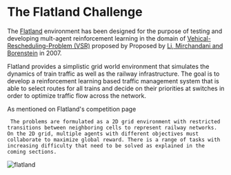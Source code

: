 # The Flatland Challenge

The [Flatland](https://pypi.org/project/flatland-rl/) environment has been designed for the purpose of testing and developing mult-agent reinforcement learning in the domain of [Vehical-Rescheduling-Problem (VSR)](https://en.wikipedia.org/wiki/Vehicle_rescheduling_problem) proposed by Proposed by [Li, Mirchandani and Borenstein](https://onlinelibrary.wiley.com/doi/abs/10.1002/net.20199) in 2007. 

Flatland provides a simplistic grid world environment that simulates the dynamics of train traffic as well as the railway infrastructure. The goal is to develop a reinforcement learning based traffic management system that is able to select routes for all trains and decide on their priorities at switches in order to optimize traffic flow across the network.

As mentioned on Flatland's competition page 

``` The problems are formulated as a 2D grid environment with restricted transitions between neighboring cells to represent railway networks. On the 2D grid, multiple agents with different objectives must collaborate to maximize global reward. There is a range of tasks with increasing difficulty that need to be solved as explained in the coming sections.```

![flatland](ReadmeAndNotebookImages/flatland.gif)
